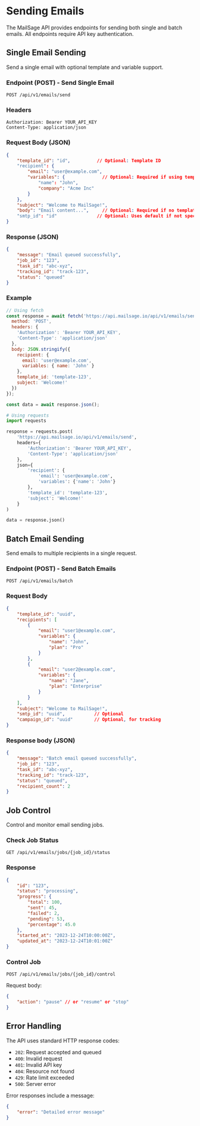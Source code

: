 # Sending Emails

The MailSage API provides endpoints for sending both single and batch emails. All endpoints require API key authentication.

## Single Email Sending

Send a single email with optional template and variable support.

### Endpoint (POST) - Send Single Email

```http
POST /api/v1/emails/send
```

### Headers

```http
Authorization: Bearer YOUR_API_KEY
Content-Type: application/json
```

### Request Body (JSON)

```json
{
    "template_id": "id",          // Optional: Template ID
    "recipient": {
        "email": "user@example.com",
        "variables": {              // Optional: Required if using template
            "name": "John",
            "company": "Acme Inc"
        }
    },
    "subject": "Welcome to MailSage!",
    "body": "Email content...",     // Optional: Required if no template_id
    "smtp_id": "id"               // Optional: Uses default if not specified
}
```

### Response (JSON)

```json
{
    "message": "Email queued successfully",
    "job_id": "123",
    "task_id": "abc-xyz",
    "tracking_id": "track-123",
    "status": "queued"
}
```

### Example

```javascript
// Using fetch
const response = await fetch('https://api.mailsage.io/api/v1/emails/send', {
  method: 'POST',
  headers: {
    'Authorization': 'Bearer YOUR_API_KEY',
    'Content-Type': 'application/json'
  },
  body: JSON.stringify({
    recipient: {
      email: 'user@example.com',
      variables: { name: 'John' }
    },
    template_id: 'template-123',
    subject: 'Welcome!'
  })
});

const data = await response.json();
```

```python
# Using requests
import requests

response = requests.post(
    'https://api.mailsage.io/api/v1/emails/send',
    headers={
        'Authorization': 'Bearer YOUR_API_KEY',
        'Content-Type': 'application/json'
    },
    json={
        'recipient': {
            'email': 'user@example.com',
            'variables': {'name': 'John'}
        },
        'template_id': 'template-123',
        'subject': 'Welcome!'
    }
)

data = response.json()
```

## Batch Email Sending

Send emails to multiple recipients in a single request.

### Endpoint (POST) - Send Batch Emails

```http
POST /api/v1/emails/batch
```

### Request Body

```json
{
    "template_id": "uuid",
    "recipients": [
        {
            "email": "user1@example.com",
            "variables": {
                "name": "John",
                "plan": "Pro"
            }
        },
        {
            "email": "user2@example.com",
            "variables": {
                "name": "Jane",
                "plan": "Enterprise"
            }
        }
    ],
    "subject": "Welcome to MailSage!",
    "smtp_id": "uuid",           // Optional
    "campaign_id": "uuid"        // Optional, for tracking
}
```

### Response body (JSON)

```json
{
    "message": "Batch email queued successfully",
    "job_id": "123",
    "task_id": "abc-xyz",
    "tracking_id": "track-123",
    "status": "queued",
    "recipient_count": 2
}
```

## Job Control

Control and monitor email sending jobs.

### Check Job Status

```http
GET /api/v1/emails/jobs/{job_id}/status
```

### Response

```json
{
    "id": "123",
    "status": "processing",
    "progress": {
        "total": 100,
        "sent": 45,
        "failed": 2,
        "pending": 53,
        "percentage": 45.0
    },
    "started_at": "2023-12-24T10:00:00Z",
    "updated_at": "2023-12-24T10:01:00Z"
}
```

### Control Job

```http
POST /api/v1/emails/jobs/{job_id}/control
```

Request body:

```json
{
    "action": "pause" // or "resume" or "stop"
}
```

## Error Handling

The API uses standard HTTP response codes:

- `202`: Request accepted and queued
- `400`: Invalid request
- `401`: Invalid API key
- `404`: Resource not found
- `429`: Rate limit exceeded
- `500`: Server error

Error responses include a message:

```json
{
    "error": "Detailed error message"
}
```
